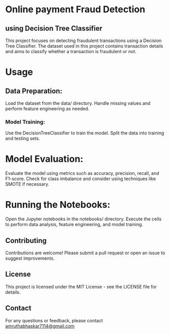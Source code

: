 # Online payment Fraud Detection 
## using Decision Tree Classifier

This project focuses on detecting fraudulent transactions using a Decision Tree Classifier. The dataset used in this project contains transaction details and aims to classify whether a transaction is fraudulent or not.

# Usage
## Data Preparation:

Load the dataset from the data/ directory.
Handle missing values and perform feature engineering as needed.

### Model Training:
Use the DecisionTreeClassifier to train the model.
Split the data into training and testing sets.

# Model Evaluation:
Evaluate the model using metrics such as accuracy, precision, recall, and F1-score.
Check for class imbalance and consider using techniques like SMOTE if necessary.

# Running the Notebooks:
Open the Jupyter notebooks in the notebooks/ directory.
Execute the cells to perform data analysis, feature engineering, and model training.

## Contributing
Contributions are welcome! Please submit a pull request or open an issue to suggest improvements.

## License
This project is licensed under the MIT License - see the LICENSE file for details.

## Contact
For any questions or feedback, please contact amruthabhaskar7114@gmail.com
